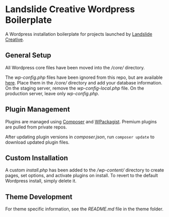# Landslide Creative Wordpress Boilerplate

A Wordpress installation boilerplate for projects launched by [Landslide Creative](http://landslidecreative.com).

## General Setup

All Wordpress core files have been moved into the _/core/_ directory.

The _wp-config.php_ files have been ignored from this repo, but are available [here](https://gist.github.com/jsjenkins/159f59fa32f80df76f9f7e806fcf0c8d). Place them in the _/core/_ directory and add your database information. On the staging server, remove the _wp-config-local.php_ file. On the production server, leave only _wp-config.php_.


## Plugin Management

Plugins are managed using [Composer](https://getcomposer.org/) and [WPackagist](https://wpackagist.org/). Premium plugins are pulled from private repos.

After updating plugin versions in _composer.json_, run `composer update` to download updated plugin files.

## Custom Installation

A custom _install.php_ has been added to the _/wp-content/_ directory to create pages, set options, and activate plugins on install. To revert to the default Wordpress install, simply delete it.

## Theme Development

For theme specific information, see the _README.md_ file in the theme folder.